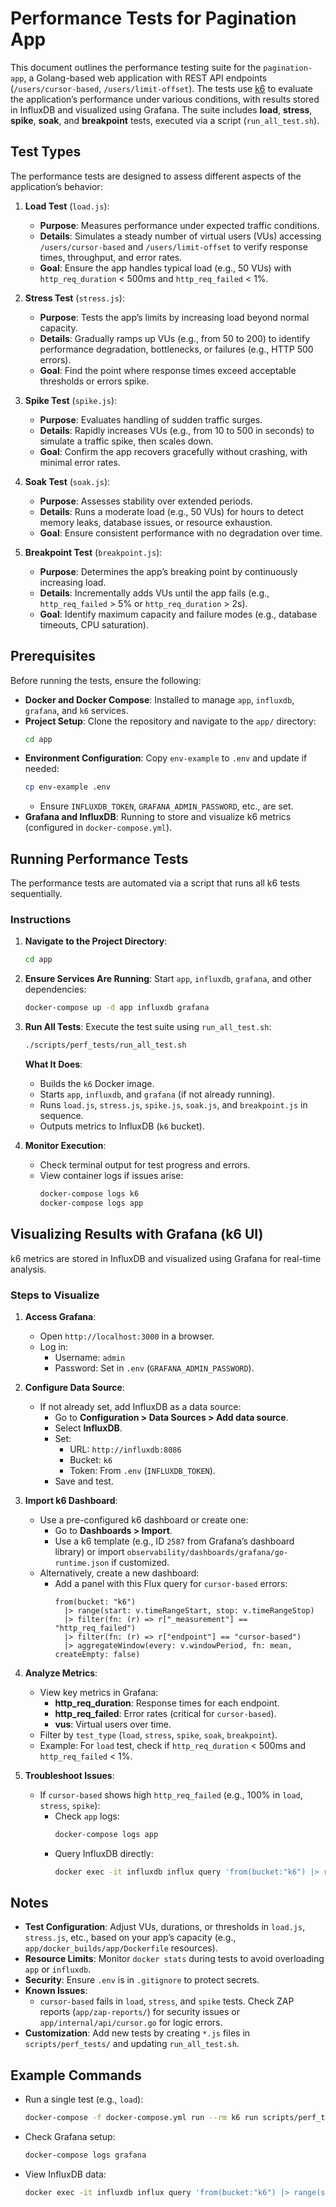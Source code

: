 
# Performance Tests for Pagination App

This document outlines the performance testing suite for the `pagination-app`, a Golang-based web application with REST API endpoints (`/users/cursor-based`, `/users/limit-offset`). The tests use [k6](https://k6.io/) to evaluate the application’s performance under various conditions, with results stored in InfluxDB and visualized using Grafana. The suite includes **load**, **stress**, **spike**, **soak**, and **breakpoint** tests, executed via a script (`run_all_test.sh`).

## Test Types

The performance tests are designed to assess different aspects of the application’s behavior:

1. **Load Test** (`load.js`):
   - **Purpose**: Measures performance under expected traffic conditions.
   - **Details**: Simulates a steady number of virtual users (VUs) accessing `/users/cursor-based` and `/users/limit-offset` to verify response times, throughput, and error rates.
   - **Goal**: Ensure the app handles typical load (e.g., 50 VUs) with `http_req_duration` < 500ms and `http_req_failed` < 1%.

2. **Stress Test** (`stress.js`):
   - **Purpose**: Tests the app’s limits by increasing load beyond normal capacity.
   - **Details**: Gradually ramps up VUs (e.g., from 50 to 200) to identify performance degradation, bottlenecks, or failures (e.g., HTTP 500 errors).
   - **Goal**: Find the point where response times exceed acceptable thresholds or errors spike.

3. **Spike Test** (`spike.js`):
   - **Purpose**: Evaluates handling of sudden traffic surges.
   - **Details**: Rapidly increases VUs (e.g., from 10 to 500 in seconds) to simulate a traffic spike, then scales down.
   - **Goal**: Confirm the app recovers gracefully without crashing, with minimal error rates.

4. **Soak Test** (`soak.js`):
   - **Purpose**: Assesses stability over extended periods.
   - **Details**: Runs a moderate load (e.g., 50 VUs) for hours to detect memory leaks, database issues, or resource exhaustion.
   - **Goal**: Ensure consistent performance with no degradation over time.

5. **Breakpoint Test** (`breakpoint.js`):
   - **Purpose**: Determines the app’s breaking point by continuously increasing load.
   - **Details**: Incrementally adds VUs until the app fails (e.g., `http_req_failed` > 5% or `http_req_duration` > 2s).
   - **Goal**: Identify maximum capacity and failure modes (e.g., database timeouts, CPU saturation).

## Prerequisites

Before running the tests, ensure the following:

- **Docker and Docker Compose**: Installed to manage `app`, `influxdb`, `grafana`, and `k6` services.
- **Project Setup**: Clone the repository and navigate to the `app/` directory:
  ```bash
  cd app
  ```
- **Environment Configuration**: Copy `env-example` to `.env` and update if needed:
  ```bash
  cp env-example .env
  ```
  - Ensure `INFLUXDB_TOKEN`, `GRAFANA_ADMIN_PASSWORD`, etc., are set.
- **Grafana and InfluxDB**: Running to store and visualize k6 metrics (configured in `docker-compose.yml`).

## Running Performance Tests

The performance tests are automated via a script that runs all k6 tests sequentially.

### Instructions

1. **Navigate to the Project Directory**:
   ```bash
   cd app
   ```

2. **Ensure Services Are Running**:
   Start `app`, `influxdb`, `grafana`, and other dependencies:
   ```bash
   docker-compose up -d app influxdb grafana
   ```

3. **Run All Tests**:
   Execute the test suite using `run_all_test.sh`:
   ```bash
   ./scripts/perf_tests/run_all_test.sh
   ```

   **What It Does**:
   - Builds the `k6` Docker image.
   - Starts `app`, `influxdb`, and `grafana` (if not already running).
   - Runs `load.js`, `stress.js`, `spike.js`, `soak.js`, and `breakpoint.js` in sequence.
   - Outputs metrics to InfluxDB (`k6` bucket).

4. **Monitor Execution**:
   - Check terminal output for test progress and errors.
   - View container logs if issues arise:
     ```bash
     docker-compose logs k6
     docker-compose logs app
     ```

## Visualizing Results with Grafana (k6 UI)

k6 metrics are stored in InfluxDB and visualized using Grafana for real-time analysis.

### Steps to Visualize

1. **Access Grafana**:
   - Open `http://localhost:3000` in a browser.
   - Log in:
     - Username: `admin`
     - Password: Set in `.env` (`GRAFANA_ADMIN_PASSWORD`).

2. **Configure Data Source**:
   - If not already set, add InfluxDB as a data source:
     - Go to **Configuration > Data Sources > Add data source**.
     - Select **InfluxDB**.
     - Set:
       - URL: `http://influxdb:8086`
       - Bucket: `k6`
       - Token: From `.env` (`INFLUXDB_TOKEN`).
     - Save and test.

3. **Import k6 Dashboard**:
   - Use a pre-configured k6 dashboard or create one:
     - Go to **Dashboards > Import**.
     - Use a k6 template (e.g., ID `2587` from Grafana’s dashboard library) or import `observability/dashboards/grafana/go-runtime.json` if customized.
   - Alternatively, create a new dashboard:
     - Add a panel with this Flux query for `cursor-based` errors:
       ```flux
       from(bucket: "k6")
         |> range(start: v.timeRangeStart, stop: v.timeRangeStop)
         |> filter(fn: (r) => r["_measurement"] == "http_req_failed")
         |> filter(fn: (r) => r["endpoint"] == "cursor-based")
         |> aggregateWindow(every: v.windowPeriod, fn: mean, createEmpty: false)
       ```

4. **Analyze Metrics**:
   - View key metrics in Grafana:
     - **http_req_duration**: Response times for each endpoint.
     - **http_req_failed**: Error rates (critical for `cursor-based`).
     - **vus**: Virtual users over time.
   - Filter by `test_type` (`load`, `stress`, `spike`, `soak`, `breakpoint`).
   - Example: For `load` test, check if `http_req_duration` < 500ms and `http_req_failed` < 1%.

5. **Troubleshoot Issues**:
   - If `cursor-based` shows high `http_req_failed` (e.g., 100% in `load`, `stress`, `spike`):
     - Check `app` logs:
       ```bash
       docker-compose logs app
       ```
     - Query InfluxDB directly:
       ```bash
       docker exec -it influxdb influx query 'from(bucket:"k6") |> range(start:-24h) |> filter(fn: (r) => r.endpoint == "cursor-based") |> limit(n:10)'
       ```

## Notes

- **Test Configuration**: Adjust VUs, durations, or thresholds in `load.js`, `stress.js`, etc., based on your app’s capacity (e.g., `app/docker_builds/app/Dockerfile` resources).
- **Resource Limits**: Monitor `docker stats` during tests to avoid overloading `app` or `influxdb`.
- **Security**: Ensure `.env` is in `.gitignore` to protect secrets.
- **Known Issues**:
  - `cursor-based` fails in `load`, `stress`, and `spike` tests. Check ZAP reports (`app/zap-reports/`) for security issues or `app/internal/api/cursor.go` for logic errors.
- **Customization**: Add new tests by creating `*.js` files in `scripts/perf_tests/` and updating `run_all_test.sh`.

## Example Commands

- Run a single test (e.g., `load`):
  ```bash
  docker-compose -f docker-compose.yml run --rm k6 run scripts/perf_tests/load.js
  ```

- Check Grafana setup:
  ```bash
  docker-compose logs grafana
  ```

- View InfluxDB data:
  ```bash
  docker exec -it influxdb influx query 'from(bucket:"k6") |> range(start:-24h) |> limit(n:10)'
  ```
